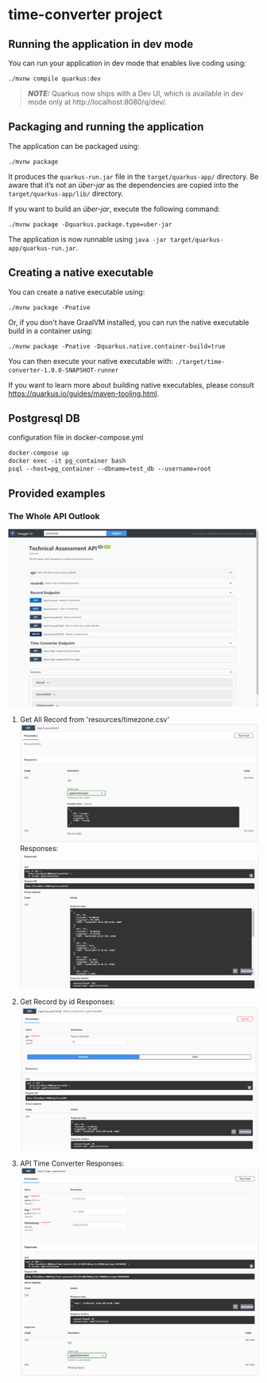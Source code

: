 # time-converter project

## Running the application in dev mode

You can run your application in dev mode that enables live coding using:
```shell script
./mvnw compile quarkus:dev
```

> **_NOTE:_**  Quarkus now ships with a Dev UI, which is available in dev mode only at http://localhost:8080/q/dev/.

## Packaging and running the application

The application can be packaged using:
```shell script
./mvnw package
```
It produces the `quarkus-run.jar` file in the `target/quarkus-app/` directory.
Be aware that it’s not an _über-jar_ as the dependencies are copied into the `target/quarkus-app/lib/` directory.

If you want to build an _über-jar_, execute the following command:
```shell script
./mvnw package -Dquarkus.package.type=uber-jar
```

The application is now runnable using `java -jar target/quarkus-app/quarkus-run.jar`.

## Creating a native executable

You can create a native executable using: 
```shell script
./mvnw package -Pnative
```

Or, if you don't have GraalVM installed, you can run the native executable build in a container using: 
```shell script
./mvnw package -Pnative -Dquarkus.native.container-build=true
```

You can then execute your native executable with: `./target/time-converter-1.0.0-SNAPSHOT-runner`

If you want to learn more about building native executables, please consult https://quarkus.io/guides/maven-tooling.html.

## Postgresql DB
configuration file in docker-compose.yml

``` 
docker-compose up
docker exec -it pg_container bash
psql --host=pg_container --dbname=test_db --username=root
```


## Provided examples

### The Whole API Outlook
![](examples/api-outlook.png)


1.  Get All Record from 'resources/timezone.csv'
![](examples/get-all.png)
    Responses:
    ![](examples/get-all-responses.png)
    
2. Get Record by id
   Responses:
   ![](examples/get-by-id.png)
   
3. API Time Converter
   Responses:
   ![](examples/api-time-converter.png)
    